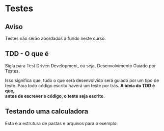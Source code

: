 # Testes

## Aviso
Testes não serão abordados a fundo neste curso.  

## TDD - O que é
Sigla para Test Driven Development, ou seja, Desenvolvimento Guiado por Testes.  

Isso significa que, tudo o que será desenvolvido será guiado por um tipo de  
teste. Para todo código escrito haverá um teste por trás. **A ideia do TDD é que,  
antes de escrever o código, o teste seja escrito**.  

## Testando uma calculadora
Esta é a estrutura de pastas e arquivos para o exemplo:  

